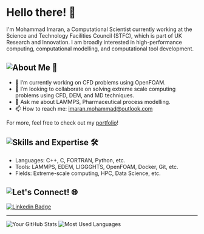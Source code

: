# Hello there! 👋

I'm Mohammad Imaran, a Computational Scientist currently working at the Science and Technology Facilities Council (STFC), which is part of UK Research and Innovation. I am broadly interested in high-performance computing, computational modelling, and computational tool development.

## ![About Me](https://img.shields.io/badge/About%20Me-_-blue) 📖

- 🔭 I’m currently working on CFD problems using OpenFOAM.
- 👯 I’m looking to collaborate on solving extreme scale computing problems using CFD, DEM, and MD techniques.
- 💬 Ask me about LAMMPS, Pharmaceutical process modelling.
- 📫 How to reach me: [imaran.mohammad@outlook.com](mailto:imaran.mohammad@outlook.com)

For more, feel free to check out my [portfolio](https://drimaran.com/)!


## ![Skills and Expertise](https://img.shields.io/badge/Skills%20and%20Expertise-_-green) 🛠️

- Languages: C++, C, FORTRAN, Python, etc.
- Tools: LAMMPS, EDEM, LIGGGHTS, OpenFOAM, Docker, Git, etc.
- Fields: Extreme-scale computing, HPC, Data Science, etc.

## ![Let's Connect!](https://img.shields.io/badge/Let's%20Connect!-_-yellowgreen) 🌐

[![Linkedin Badge](https://img.shields.io/badge/-LinkedIn-blue?style=flat&logo=Linkedin&logoColor=white)](https://www.linkedin.com/in/imaranmd/)


---

![Your GitHub Stats](https://github-readme-stats.vercel.app/api?username=imaranresearch&show_icons=true&theme=radical)
![Most Used Languages](https://github-readme-stats.vercel.app/api/top-langs/?username=imaranresearch&layout=compact&theme=radical)


